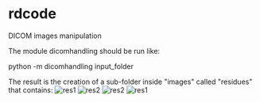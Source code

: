 # rdcode
DICOM images manipulation 


The module dicomhandling should be run like: 

python -m dicomhandling input_folder

The result is the creation of a sub-folder inside "images" called "residues" that contains:
![res1](https://user-images.githubusercontent.com/99023136/152763857-30f10135-08f0-4648-b456-e2c46fb5b68b.jpeg)
![res2](https://user-images.githubusercontent.com/99023136/152763861-11a3b9d4-ea2f-4811-bd85-9840821069b9.jpeg)
![res2](https://user-images.githubusercontent.com/99023136/152763862-271b54cd-cd76-4b12-965e-59d4b8dde2de.jpeg)
![res1](https://user-images.githubusercontent.com/99023136/152763876-764eb296-13e6-457b-939f-b340ad3ca338.jpeg)
